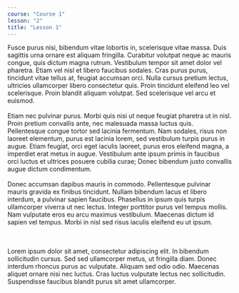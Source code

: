 ```yaml
---
course: "Course 1"
lesson: "2"
title: "Lesson 1"
---
```


Fusce purus nisi, bibendum vitae lobortis in, scelerisque vitae massa. Duis sagittis urna ornare est aliquam fringilla. Curabitur volutpat neque ac mauris congue, quis dictum magna rutrum. Vestibulum tempor sit amet dolor vel pharetra. Etiam vel nisl et libero faucibus sodales. Cras purus purus, tincidunt vitae tellus at, feugiat accumsan orci. Nulla cursus pretium lectus, ultricies ullamcorper libero consectetur quis. Proin tincidunt eleifend leo vel scelerisque. Proin blandit aliquam volutpat. Sed scelerisque vel arcu et euismod.
<br /><br />
Etiam nec pulvinar purus. Morbi quis nisi ut neque feugiat pharetra ut in nisl. Proin pretium convallis ante, nec malesuada massa luctus quis. Pellentesque congue tortor sed lacinia fermentum. Nam sodales, risus non laoreet elementum, purus est lacinia lorem, sed vestibulum turpis purus in augue. Etiam feugiat, orci eget iaculis laoreet, purus eros eleifend magna, a imperdiet erat metus in augue. Vestibulum ante ipsum primis in faucibus orci luctus et ultrices posuere cubilia curae; Donec bibendum justo convallis augue dictum condimentum.
<br /><br />
Donec accumsan dapibus mauris in commodo. Pellentesque pulvinar mauris gravida ex finibus tincidunt. Nullam bibendum lacus et libero interdum, a pulvinar sapien faucibus. Phasellus in ipsum quis turpis ullamcorper viverra ut nec lectus. Integer porttitor purus vel tempus mollis. Nam vulputate eros eu arcu maximus vestibulum. Maecenas dictum id sapien vel tempus. Morbi in nisl sed risus iaculis eleifend eu ut ipsum.

<br /><br />
Lorem ipsum dolor sit amet, consectetur adipiscing elit. In bibendum sollicitudin cursus. Sed sed ullamcorper metus, ut fringilla diam. Donec interdum rhoncus purus ac vulputate. Aliquam sed odio odio. Maecenas aliquet ornare nisi nec luctus. Cras luctus vulputate lectus nec sollicitudin. Suspendisse faucibus blandit purus sit amet ullamcorper.
